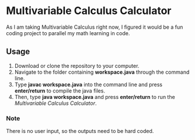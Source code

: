 # Multivariable Calculus Calculator
As I am taking Multivariable Calculus right now, I figured it would be a fun coding project to parallel my math learning in code.
## Usage
1. Download or clone the repository to your computer.
2. Navigate to the folder containing **workspace.java** through the command line.
3. Type **javac workspace.java** into the command line and press **enter/return** to compile the java files. 
4. Then, type **java workspace.java** and press **enter/return** to run the *Multivariable Calculus Calculator*.
### Note
There is no user input, so the outputs need to be hard coded.
